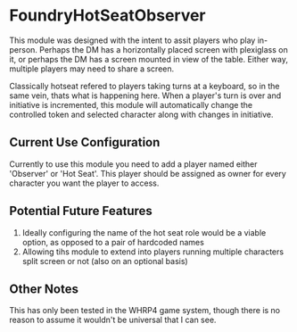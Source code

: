 # FoundryHotSeatObserver
This module was designed with the intent to assit players who play in-person. Perhaps the DM has a horizontally placed screen with plexiglass on it, or perhaps the DM has a screen mounted in view of the table. Either way, multiple players may need to share a screen.

Classically hotseat refered to players taking turns at a keyboard, so in the same vein, thats what is happening here. When a player's turn is over and initiative is incremented, this module will automatically change the controlled token and selected character along with changes in initiative.



## Current Use Configuration
 
 Currently to use this module you need to add a player named either 'Observer' or 'Hot Seat'. This player should be assigned as owner for every character you want the player to access.

## Potential Future Features
 1. Ideally configuring the name of the hot seat role would be a viable option, as opposed to a pair of hardcoded names
 2. Allowing tihs module to extend into players running multiple characters split screen or not (also on an optional basis)
 
## Other Notes
This has only been tested in the WHRP4 game system, though there is no reason to assume it wouldn't be universal that I can see.
